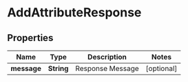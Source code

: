

# AddAttributeResponse


## Properties

| Name | Type | Description | Notes |
|------------ | ------------- | ------------- | -------------|
|**message** | **String** | Response Message |  [optional] |



